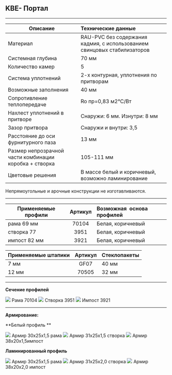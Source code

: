 ## **KBE- Портал**

* * *

 | Описание  |  Технические данные |
|----------------|:----------|
|  Материал | RAU-PVC без содержания кадмия, с использованием свинцовых стабилизаторов | 
|  Системная глубина | 70 мм | 
|  Количество камер | 5 | 
|  Система уплотнений | 2-х контурная, уплотнения по притворам | 
|  Возможные заполнения | 40 мм | 
| Сопротивление теплопередаче | Ro пр=0,83 м2°С/Вт |
|  Нахлест уплотнений в притворе | Снаружи: 6 мм. Изнутри: 8 мм | 
|  Зазор притвора | Снаружи и внутри: 3,5 | 
|  Расстояние до оси фурнитурного паза | 13 мм | 
|  Размер непрозрачной части комбинации коробка + створка | 105-111 мм | 
| Цветовые решения |  В массе белый и коричневый, возможно ламинирование | 

Непрямоугольные и арочные конструкции не изготавливаются.

* * *

| Применяемые профили | Артикул | Возможная  основа профилей |
|----------------|:---------:|:----------|
| рама 69 мм | 70104 |  Белая, коричневый |
| створка 77 | 3951 |  Белая, коричневый |
| импост 82 мм | 3921 |  Белая, коричневый |

  | Применяемые штапики | Артикул | Стеклопакеты |
|----------------|:---------:|:----------|
| 7 мм | GF07  |  40 мм |
| 12 мм | 70505  |  32 мм |

* * *

**Сечение профилей**

![](https://raw.githubusercontent.com/blackmixer/help_os/master/portal/media/image1.png)
Рама 70104
![](https://raw.githubusercontent.com/blackmixer/help_os/master/portal/media/image2.png)
 Створка 3951
![](https://raw.githubusercontent.com/blackmixer/help_os/master/portal/media/image3.png)
Импост 3921

* * * 

**Армирование:**

**Белый профиль **

![](https://raw.githubusercontent.com/blackmixer/help_os/master/portal/media/image4.png)
Армир 30х25х1,5 рама
![](https://raw.githubusercontent.com/blackmixer/help_os/master/portal/media/image5.png)
Армир 31х25х1,5 створка
![](https://raw.githubusercontent.com/blackmixer/help_os/master/portal/media/image6.png)
Армир 38х20x1,5импост

**Ламинированный профиль**

![](https://raw.githubusercontent.com/blackmixer/help_os/master/portal/media/image4.png)
Армир 30х25х1,5 рама
![](https://raw.githubusercontent.com/blackmixer/help_os/master/portal/media/image5.png)
 Армир 31х25х2,0 створка
![](https://raw.githubusercontent.com/blackmixer/help_os/master/portal/media/image6.png)
Армир 38х20х2,0 импост
